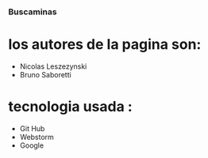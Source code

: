 ### Buscaminas

# los autores de la pagina son: 
- Nicolas Leszezynski 
- Bruno Saboretti
    
# tecnologia usada :
- Git Hub
- Webstorm
- Google
